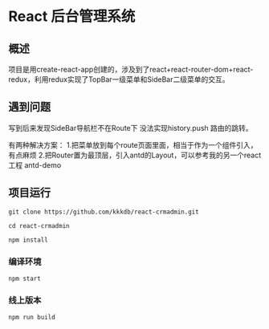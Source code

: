 # React 后台管理系统
## 概述

项目是用create-react-app创建的，涉及到了react+react-router-dom+react-redux，利用redux实现了TopBar一级菜单和SideBar二级菜单的交互。

## 遇到问题

写到后来发现SideBar导航栏不在Route下 没法实现history.push 路由的跳转。

有两种解决方案：
  1.把菜单放到每个route页面里面，相当于作为一个组件引入，有点麻烦
  2.把Router置为最顶层，引入antd的Layout，可以参考我的另一个react工程 antd-demo

## 项目运行

```
git clone https://github.com/kkkdb/react-crmadmin.git

cd react-crmadmin

npm install

```

### 编译环境
```
npm start

```


### 线上版本
```
npm run build

```

